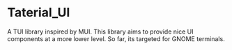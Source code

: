 # Taterial_UI
A TUI library inspired by MUI. This library aims to provide nice UI components at a more lower level. So far, its targeted for GNOME terminals.
